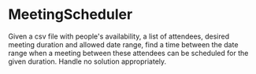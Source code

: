 # MeetingScheduler

Given a csv file with people's availability, a list of attendees, desired meeting duration and allowed date range, find a time between the date range when a meeting between these attendees can be scheduled for the given duration. Handle no solution appropriately.
